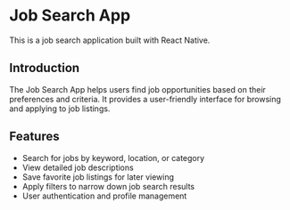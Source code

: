 # Job Search App

This is a job search application built with React Native.

## Introduction

The Job Search App helps users find job opportunities based on their preferences and criteria. It provides a user-friendly interface for browsing and applying to job listings.

## Features

- Search for jobs by keyword, location, or category
- View detailed job descriptions
- Save favorite job listings for later viewing
- Apply filters to narrow down job search results
- User authentication and profile management
